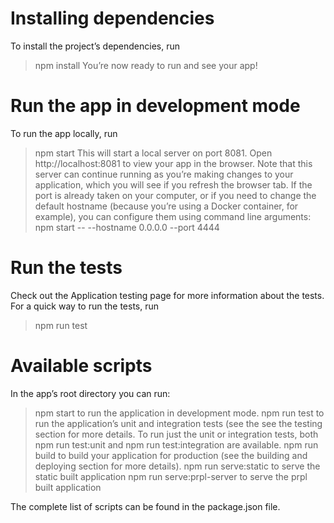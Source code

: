 # Installing dependencies
To install the project’s dependencies, run
> npm install
You’re now ready to run and see your app!

# Run the app in development mode
To run the app locally, run
> npm start
This will start a local server on port 8081. Open http://localhost:8081 to view your app in the browser. Note that this server can continue running as you’re making changes to your application, which you will see if you refresh the browser tab.
If the port is already taken on your computer, or if you need to change the default hostname (because you’re using a Docker container, for example), you can configure them using command line arguments:
> npm start -- --hostname 0.0.0.0 --port 4444

# Run the tests
Check out the Application testing page for more information about the tests. For a quick way to run the tests, run
> npm run test

# Available scripts
In the app’s root directory you can run:
> npm start
to run the application in development mode.
> npm run test
to run the application’s unit and integration tests (see the see the testing section for more details. To run just the unit or integration tests, both npm run test:unit and npm run test:integration are available.
> npm run build
to build your application for production (see the building and deploying section for more details).
> npm run serve:static
to serve the static built application
> npm run serve:prpl-server
to serve the prpl built application

The complete list of scripts can be found in the package.json file.
